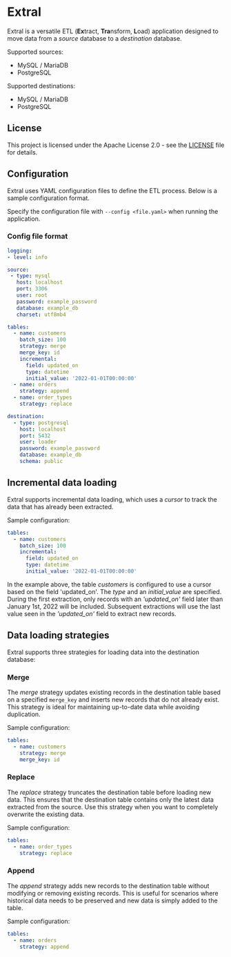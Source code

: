 # Extral
Extral is a versatile ETL (**Ex**tract, **Tra**nsform, **L**oad) application designed to move data from a *source* database to a *destination* database. 

Supported sources:
- MySQL / MariaDB
- PostgreSQL

Supported destinations:
- MySQL / MariaDB
- PostgreSQL

## License
This project is licensed under the Apache License 2.0 - see the [LICENSE](LICENSE) file for details.

## Configuration
Extral uses YAML configuration files to define the ETL process. Below is a sample configuration format. 

Specify the configuration file with `--config <file.yaml>` when running the application.

### Config file format

```yaml
logging:
- level: info

source:
 - type: mysql
   host: localhost
   port: 3306
   user: root
   password: example_password
   database: example_db
   charset: utf8mb4

tables:
  - name: customers
    batch_size: 100
    strategy: merge
    merge_key: id
    incremental:
      field: updated_on
      type: datetime
      initial_value: '2022-01-01T00:00:00'
  - name: orders
    strategy: append
  - name: order_types
    strategy: replace

destination:
  - type: postgresql
    host: localhost
    port: 5432
    user: loader
    password: example_password
    database: example_db
    schema: public
```

## Incremental data loading
Extral supports incremental data loading, which uses a *cursor* to track the data that has already been extracted. 

Sample configuration:
```yaml
tables:
  - name: customers
    batch_size: 100
    incremental:
      field: updated_on
      type: datetime
      initial_value: '2022-01-01T00:00:00'
```

In the example above, the table *customers* is configured to use a cursor based on the field 'updated_on'. The *type* and an *initial_value* are specified. During the first extraction, only records with an *'updated_on'* field later than January 1st, 2022 will be included. Subsequent extractions will use the last value seen in the *'updated_on'* field to extract new records.

## Data loading strategies
Extral supports three strategies for loading data into the destination database:

### Merge
The *merge* strategy updates existing records in the destination table based on a specified `merge_key` and inserts new records that do not already exist. This strategy is ideal for maintaining up-to-date data while avoiding duplication. 

Sample configuration:
```yaml
tables:
  - name: customers
    strategy: merge
    merge_key: id
```

### Replace
The *replace* strategy truncates the destination table before loading new data. This ensures that the destination table contains only the latest data extracted from the source. Use this strategy when you want to completely overwrite the existing data.

Sample configuration:
```yaml
tables:
  - name: order_types
    strategy: replace
```

### Append
The *append* strategy adds new records to the destination table without modifying or removing existing records. This is useful for scenarios where historical data needs to be preserved and new data is simply added to the table.

Sample configuration:
```yaml
tables:
  - name: orders
    strategy: append
```